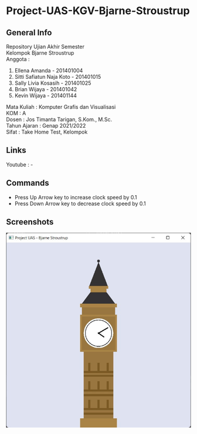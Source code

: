 # Project-UAS-KGV-Bjarne-Stroustrup

## General Info
Repository Ujian Akhir Semester  
Kelompok Bjarne Stroustrup  
Anggota : 
1. Ellena Amanda - 201401004
2. Sitti Safiatun Naja Koto - 201401015
3. Sally Livia Kosasih - 201401025
4. Brian Wijaya - 201401042
5. Kevin Wijaya - 201401144

Mata Kuliah : Komputer Grafis dan Visualisasi  
KOM : A  
Dosen : Jos Timanta Tarigan, S.Kom., M.Sc.  
Tahun Ajaran : Genap 2021/2022  
Sifat : Take Home Test, Kelompok

## Links
Youtube : -

## Commands

- Press Up Arrow key to increase clock speed by 0.1
- Press Down Arrow key to decrease clock speed by 0.1

## Screenshots

![alt_text](https://github.com/briannzw/Project-UAS-KGV-Bjarne-Stroustrup/blob/master/Screenshot/Screenshot%20Project%20UAS.jpg "Screenshot Project UAS")

